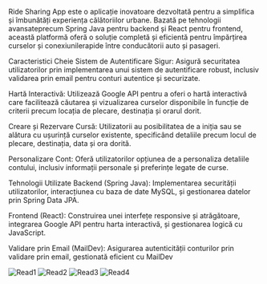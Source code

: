   Ride Sharing App este o aplicație inovatoare dezvoltată pentru a simplifica și îmbunătăți experiența călătoriilor urbane. Bazată pe tehnologii avansateprecum Spring Java pentru backend și React pentru frontend, această platformă oferă o soluție completă și eficientă pentru împărțirea curselor și conexiunilerapide între conducătorii auto și pasageri.

  Caracteristici Cheie
  Sistem de Autentificare Sigur: Asigură securitatea utilizatorilor prin implementarea unui sistem de autentificare robust, inclusiv validarea prin email pentru conturi autentice și securizate.

  Hartă Interactivă: Utilizează Google API pentru a oferi o hartă interactivă care facilitează căutarea și vizualizarea curselor disponibile în funcție de criterii precum locația de plecare, destinația și orarul dorit.

  Creare și Rezervare Cursă: Utilizatorii au posibilitatea de a iniția sau se alătura cu ușurință curselor existente, specificând detaliile precum locul de plecare, destinația, data și ora dorită.

  Personalizare Cont: Oferă utilizatorilor opțiunea de a personaliza detaliile contului, inclusiv informații personale și preferințe legate de curse.

  Tehnologii Utilizate
  Backend (Spring Java): Implementarea securității utilizatorilor, interacțiunea cu baza de date MySQL, și gestionarea datelor prin Spring Data JPA.

  Frontend (React): Construirea unei interfețe responsive și atrăgătoare, integrarea Google API pentru harta interactivă, și gestionarea logică cu JavaScript.

  Validare prin Email (MailDev): Asigurarea autenticității conturilor prin validare prin email, gestionată eficient cu MailDev


![Read1](C:/Users/balin/OneDrive/Desktop/Documente/Downloads/read1.jpg)
![Read2](C:/Users/balin/OneDrive/Desktop/Documente/Downloads/read2.jpg)
![Read3](C:/Users/balin/OneDrive/Desktop/Documente/Downloads/read3.jpg)
![Read4](C:/Users/balin/OneDrive/Desktop/Documente/Downloads/read4.jpg)
